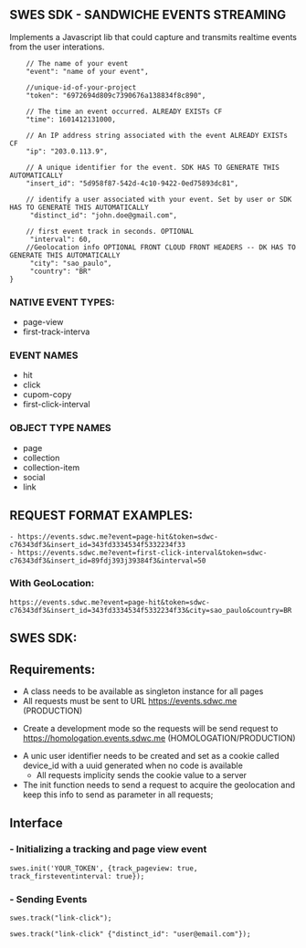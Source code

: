 ## SWES SDK - SANDWICHE EVENTS STREAMING

Implements a Javascript lib that could capture and transmits realtime events from the user interations.

```javascript{
    // The name of your event
    "event": "name of your event",
    
    //unique-id-of-your-project
    "token": "6972694d809c7390676a138834f8c890", 
    
    // The time an event occurred. ALREADY EXISTs CF
    "time": 1601412131000, 
    
    // An IP address string associated with the event ALREADY EXISTs CF
    "ip": "203.0.113.9", 
    
    // A unique identifier for the event. SDK HAS TO GENERATE THIS AUTOMATICALLY
    "insert_id": "5d958f87-542d-4c10-9422-0ed75893dc81", 
    
    // identify a user associated with your event. Set by user or SDK HAS TO GENERATE THIS AUTOMATICALLY
     "distinct_id": "john.doe@gmail.com",
    
    // first event track in seconds. OPTIONAL
     "interval": 60,
    //Geolocation info OPTIONAL FRONT CLOUD FRONT HEADERS -- DK HAS TO GENERATE THIS AUTOMATICALLY
     "city": "sao_paulo",
     "country": "BR"
}
```
  
### NATIVE EVENT TYPES:

* page-view
* first-track-interva

### EVENT NAMES

* hit
* click
* cupom-copy
* first-click-interval

### OBJECT TYPE NAMES

* page
* collection
* collection-item
* social
* link


## REQUEST FORMAT EXAMPLES:

```
- https://events.sdwc.me?event=page-hit&token=sdwc-c76343df3&insert_id=343fd3334534f5332234f33
- https://events.sdwc.me?event=first-click-interval&token=sdwc-c76343df3&insert_id=89fdj393j39384f3&interval=50
```

### With GeoLocation:

```
https://events.sdwc.me?event=page-hit&token=sdwc-c76343df3&insert_id=343fd3334534f5332234f33&city=sao_paulo&country=BR
```

## SWES SDK:



## Requirements:

* A class needs to be available as singleton instance for all pages
* All requests must be sent to URL https://events.sdwc.me (PRODUCTION)
 - Create a development mode so the requests will be send request to https://homologation.events.sdwc.me (HOMOLOGATION/PRODUCTION)
* A unic user identifier needs to be created and set as a cookie called device_id with a uuid generated when no code is available
  - All requests implicity sends the cookie value to a server
* The init function needs to send a request to acquire the geolocation and keep this info to send as parameter in all requests;
 
## Interface

### - Initializing a tracking and page view event

```
swes.init('YOUR_TOKEN', {track_pageview: true, track_firsteventinterval: true});
```

### - Sending Events

```
swes.track("link-click");
```
```
swes.track("link-click" {"distinct_id": "user@email.com"});
```